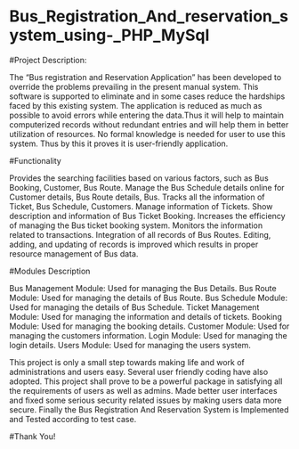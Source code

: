 # Bus_Registration_And_reservation_system_using-_PHP_MySql

#Project Description:

The “Bus registration and Reservation Application” has been developed to override the problems prevailing in the present manual system.
This software is supported to eliminate and in some cases reduce the hardships faced by this existing system.
The application is reduced as much as possible to avoid errors while entering the data.Thus it will help to maintain computerized records without redundant entries and will help them in better utilization of resources.
No formal knowledge is needed for user to use this system. Thus by this it proves it is user-friendly application.

#Functionality

Provides the searching facilities based on various factors, such as Bus Booking, Customer, Bus Route.
Manage the Bus Schedule details online for Customer details, Bus Route details, Bus.
Tracks all the information of Ticket, Bus Schedule, Customers.
Manage information of Tickets.
Show description and information of Bus Ticket Booking.
Increases the efficiency of managing the Bus ticket booking system.
Monitors the information related to transactions.
Integration of all records of Bus Routes.
Editing, adding, and updating of records is improved which results in proper resource management of Bus data.

#Modules Description

Bus Management Module: Used for managing the Bus Details.
Bus Route Module: Used for managing the details of Bus Route.
Bus Schedule Module: Used for managing the details of Bus Schedule.
Ticket Management Module: Used for managing the information and details of tickets.
Booking Module: Used for managing the booking details.
Customer Module: Used for managing the customers information.
Login Module: Used for managing the login details.
Users Module: Used for managing the users system.


This project is only a small step towards making life and work of administrations and users easy.
Several user friendly coding have also adopted.
This project shall prove to be a powerful package in satisfying all the requirements of users as well as admins.
Made better user interfaces and fixed some serious security related issues by making users data more secure.
Finally the Bus Registration And Reservation System is Implemented and Tested according to test case.


#Thank You!



